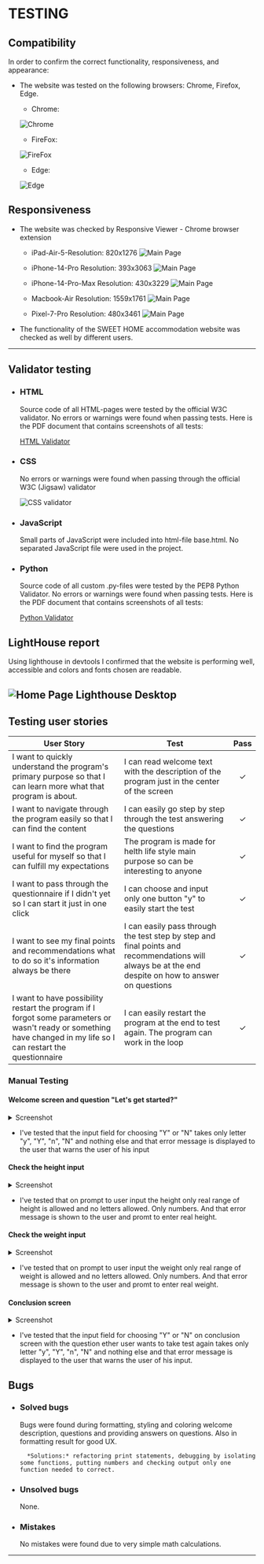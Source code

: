# TESTING

## Compatibility

In order to confirm the correct functionality, responsiveness, and appearance:

+ The website was tested on the following browsers: Chrome, Firefox, Edge.

    - Chrome:

    ![Chrome](documentation/chrome.png)

    - FireFox:

    ![FireFox](documentation/firefox.jpg)

    - Edge:

    ![Edge](documentation/edge.jpg)

## Responsiveness

+ The website was checked by Responsive Viewer - Chrome browser extension
    - iPad-Air-5-Resolution: 820x1276
    ![Main Page](documentation/iPad-Air-5-820x1276.png)
    
    - iPhone-14-Pro Resolution: 393x3063
    ![Main Page](documentation/iPhone-14-Pro-393x3063.png)
    
    - iPhone-14-Pro-Max Resolution: 430x3229
    ![Main Page](documentation/iPhone-14-Pro-Max-430x3229.png)
    
    - Macbook-Air Resolution: 1559x1761
    ![Main Page](documentation/Macbook-Air-1559x1761.png)
    
    - Pixel-7-Pro Resolution: 480x3461
    ![Main Page](documentation/Pixel-7-Pro-480x3461.png)


+ The functionality of the SWEET HOME accommodation website was checked as well by different users.

---
## Validator testing

+ ### HTML
  Source code of all HTML-pages were tested by the official W3C validator.
  No errors or warnings were found when passing tests.
  Here is the PDF document that contains screenshots of all tests:

  [HTML Validator](documentation/html-validation.pdf)
        
+ ### CSS
  No errors or warnings were found when passing through the official W3C (Jigsaw) validator

  ![CSS validator](documentation/css-valid.png)

+ ### JavaScript
  Small parts of JavaScript were included into html-file base.html. 
  No separated JavaScript file were used in the project.

+ ###  Python

  Source code of all custom .py-files were tested by the PEP8 Python Validator.
  No errors or warnings were found when passing tests.
  Here is the PDF document that contains screenshots of all tests:

  [Python Validator](documentation/python-valid.pdf)
  
## LightHouse report

  Using lighthouse in devtools I confirmed that the website is performing well, accessible and colors and fonts chosen are readable.
  
  ![Home Page Lighthouse Desktop](documentation/lighthouse_home_page.png)
---

## Testing user stories
 
User Story |  Test | Pass
--- | --- | :---:
I want to quickly understand the program's primary purpose so that I can learn more what that program is about. | I can read welcome text with the description of the program just in the center of the screen | &check;​
I want to navigate through the program easily so that I can find the content | I can easily go step by step through the test answering the questions | &check;​
I want to find the program useful for myself so that I can fulfill my expectations | The program is made for helth life style main purpose so can be interesting to anyone| &check;
I want to pass through the questionnaire if I didn't yet so I can start it just in one click | I can choose and input only one button "y" to easily start the test | &check;
I want to see my final points and recommendations what to do so it's information always be there | I can easily pass through the test step by step and final points and recommendations will always be at the end despite on how to answer on questions | &check;
I want to have possibility restart the program if I forgot some parameters or wasn't ready or something have changed in my life so I can restart the questionnaire | I can easily restart the program at the end to test again. The program can work in the loop | &check;

 ### Manual Testing

 #### Welcome screen and question "Let's get started?"

<details><summary>Screenshot</summary>
<img src="documentation/welcome.png">
</details>

  - I've tested that the input field for choosing "Y" or "N" takes only  letter "y", "Y", "n", "N" and nothing else and that error message is displayed to the user that warns the user of his input

 #### Check the height input 

<details><summary>Screenshot</summary>
<img src="documentation/height.png">
</details>

   - I've tested that on prompt to user input the height only real range of height is allowed and no letters allowed. Only numbers. And that  error message is shown to the user and promt to enter real height.

 #### Check the weight input 

<details><summary>Screenshot</summary>
<img src="documentation/weight.png">
</details>

  - I've tested that on prompt to user input the weight only real range of weight is allowed and no letters allowed. Only numbers. And that  error message is shown to the user and promt to enter real weight.

 #### Conclusion screen

<details><summary>Screenshot</summary>
<img src="documentation/result.png">
</details>

  - I've tested that the input field for choosing "Y" or "N" on conclusion screen with the question ether user wants to take test again takes only letter "y", "Y", "n", "N" and nothing else and that error message is displayed to the user that warns the user of his input.


## Bugs
+ ### Solved bugs
    Bugs were found during formatting, styling and coloring welcome description, questions and providing answers on questions. Also in formatting result for good UX.
    
        *Solutions:* refactoring print statements, debugging by isolating some functions, putting numbers and checking output only one function needed to correct.

+ ### Unsolved bugs
    None.

+ ### Mistakes
    No mistakes were found due to very simple math calculations.    
---